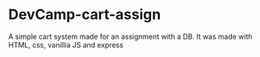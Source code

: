 # DevCamp-cart-assign
A simple cart system made for an assignment with a DB.
It was made with HTML, css, vanillia JS and express
